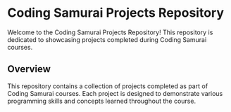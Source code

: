 # Coding Samurai Projects Repository

Welcome to the Coding Samurai Projects Repository! This repository is dedicated to showcasing projects completed during Coding Samurai courses.

## Overview

This repository contains a collection of projects completed as part of Coding Samurai courses. Each project is designed to demonstrate various programming skills and concepts learned throughout the course.

